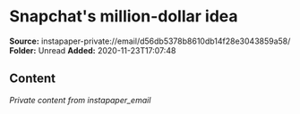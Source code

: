 # Snapchat's million-dollar idea

**Source:** instapaper-private://email/d56db5378b8610db14f28e3043859a58/
**Folder:** Unread
**Added:** 2020-11-23T17:07:48




## Content
*Private content from instapaper_email*
